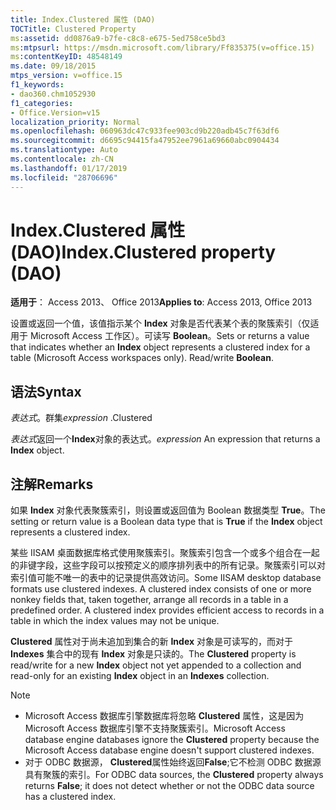 ```yaml
---
title: Index.Clustered 属性 (DAO)
TOCTitle: Clustered Property
ms:assetid: dd0876a9-b7fe-c8c8-e675-5ed758ce5bd3
ms:mtpsurl: https://msdn.microsoft.com/library/Ff835375(v=office.15)
ms:contentKeyID: 48548149
ms.date: 09/18/2015
mtps_version: v=office.15
f1_keywords:
- dao360.chm1052930
f1_categories:
- Office.Version=v15
localization_priority: Normal
ms.openlocfilehash: 060963dc47c933fee903cd9b220adb45c7f63df6
ms.sourcegitcommit: d6695c94415fa47952ee7961a69660abc0904434
ms.translationtype: Auto
ms.contentlocale: zh-CN
ms.lasthandoff: 01/17/2019
ms.locfileid: "28706696"
---
```

# <a name="indexclustered-property-dao"></a><span data-ttu-id="c9f3c-102">Index.Clustered 属性 (DAO)</span><span class="sxs-lookup"><span data-stu-id="c9f3c-102">Index.Clustered property (DAO)</span></span>

<span data-ttu-id="c9f3c-103">**适用于**： Access 2013、 Office 2013</span><span class="sxs-lookup"><span data-stu-id="c9f3c-103">**Applies to**: Access 2013, Office 2013</span></span>

<span data-ttu-id="c9f3c-p101">设置或返回一个值，该值指示某个 **Index** 对象是否代表某个表的聚簇索引（仅适用于 Microsoft Access 工作区）。可读写 **Boolean**。</span><span class="sxs-lookup"><span data-stu-id="c9f3c-p101">Sets or returns a value that indicates whether an **Index** object represents a clustered index for a table (Microsoft Access workspaces only). Read/write **Boolean**.</span></span>

## <a name="syntax"></a><span data-ttu-id="c9f3c-106">语法</span><span class="sxs-lookup"><span data-stu-id="c9f3c-106">Syntax</span></span>

<span data-ttu-id="c9f3c-107">*表达式*。群集</span><span class="sxs-lookup"><span data-stu-id="c9f3c-107">*expression* .Clustered</span></span>

<span data-ttu-id="c9f3c-108">*表达式*返回一个**Index**对象的表达式。</span><span class="sxs-lookup"><span data-stu-id="c9f3c-108">*expression* An expression that returns a **Index** object.</span></span>

## <a name="remarks"></a><span data-ttu-id="c9f3c-109">注解</span><span class="sxs-lookup"><span data-stu-id="c9f3c-109">Remarks</span></span>

<span data-ttu-id="c9f3c-110">如果 **Index** 对象代表聚簇索引，则设置或返回值为 Boolean 数据类型 **True**。</span><span class="sxs-lookup"><span data-stu-id="c9f3c-110">The setting or return value is a Boolean data type that is **True** if the **Index** object represents a clustered index.</span></span>

<span data-ttu-id="c9f3c-p102">某些 IISAM 桌面数据库格式使用聚簇索引。聚簇索引包含一个或多个组合在一起的非键字段，这些字段可以按预定义的顺序排列表中的所有记录。聚簇索引可以对索引值可能不唯一的表中的记录提供高效访问。</span><span class="sxs-lookup"><span data-stu-id="c9f3c-p102">Some IISAM desktop database formats use clustered indexes. A clustered index consists of one or more nonkey fields that, taken together, arrange all records in a table in a predefined order. A clustered index provides efficient access to records in a table in which the index values may not be unique.</span></span>

<span data-ttu-id="c9f3c-114">**Clustered** 属性对于尚未追加到集合的新 **Index** 对象是可读写的，而对于 **Indexes** 集合中的现有 **Index** 对象是只读的。</span><span class="sxs-lookup"><span data-stu-id="c9f3c-114">The **Clustered** property is read/write for a new **Index** object not yet appended to a collection and read-only for an existing **Index** object in an **Indexes** collection.</span></span>

> [!NOTE]
> - <span data-ttu-id="c9f3c-115">Microsoft Access 数据库引擎数据库将忽略 **Clustered** 属性，这是因为 Microsoft Access 数据库引擎不支持聚簇索引。</span><span class="sxs-lookup"><span data-stu-id="c9f3c-115">Microsoft Access database engine databases ignore the **Clustered** property because the Microsoft Access database engine doesn't support clustered indexes.</span></span>
> - <span data-ttu-id="c9f3c-116">对于 ODBC 数据源， **Clustered**属性始终返回**False**;它不检测 ODBC 数据源具有聚簇的索引。</span><span class="sxs-lookup"><span data-stu-id="c9f3c-116">For ODBC data sources, the **Clustered** property always returns **False**; it does not detect whether or not the ODBC data source has a clustered index.</span></span>


